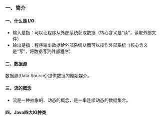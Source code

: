 ### 一、简介
#### 一、什么是 I/O
* 输入是指：可以让程序从外部系统获取数据（核心含义是“读”，读取外部文件）  
* 输出是指：程序输出数据给外部系统从而可以操作外部系统（核心含义是“写”，将数据写到外部程序）  
#### 二、数据源
数据源(Data Source):提供数据的原始媒介。

#### 三、流的概念
* 流是一种抽象的、动态的概念，是一串连续动态的数据集合。
#### 四、Java四大IO种类
